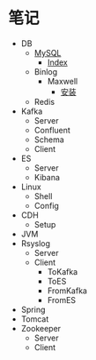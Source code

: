 # 笔记
- DB
  - [MySQL](docs/DB/MySQL)
    - [Index](docs/DB/MySQL/Index)
  - Binlog
    - Maxwell
      - [安装](./DB/Binlog/Maxwell/Install.md)
  - Redis
- Kafka
  - Server
  - Confluent
  - Schema
  - Client
- ES
  - Server
  - Kibana
- Linux
  - Shell
  - Config
- CDH
  - Setup
- JVM
- Rsyslog
  - Server
  - Client
    - ToKafka
    - ToES
    - FromKafka
    - FromES
- Spring
- Tomcat
- Zookeeper
  - Server
  - Client
